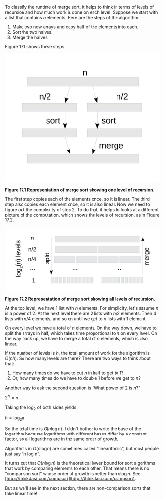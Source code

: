 To classify the runtime of merge sort, it helps to think in terms of levels of recursion and how much work is done on each level. Suppose we start with a list that contains $n$ elements. Here are the steps of the algorithm:



1.  Make two new arrays and copy half of the elements into each.
1.  Sort the two halves.
1.  Merge the halves. 

Figure 17.1 shows these steps.

![Figure 17.1 Representation of merge sort showing one level of recursion.](figs/merge_sort1.jpg)

**Figure 17.1 Representation of merge sort showing one level of recursion.**


The first step copies each of the elements once, so it is linear. The third step also copies each element once, so it is also linear. Now we need to figure out the complexity of step 2. To do that, it helps to looks at a different picture of the computation, which shows the levels of recursion, as in Figure 17.2.

![Figure 17.2 Representation of merge sort showing all levels of recursion.](figs/merge_sort2.jpg)

**Figure 17.2 Representation of merge sort showing all levels of recursion.**

At the top level, we have $1$ list with $n$ elements.  For simplicity, let's assume $n$ is a power of 2. At the next level there are $2$ lists with $n/2$ elements. Then $4$ lists with $n/4$ elements, and so on until we get to $n$ lists with $1$ element.

On every level we have a total of $n$ elements. On the way down, we have to split the arrays in half, which takes time proportional to $n$ on every level. On the way back up, we have to merge a total of $n$ elements, which is also linear.

If the number of levels is $h$, the total amount of work for the algorithm is $O(nh)$. So how many levels are there? There are two ways to think about that:



1.  How many times do we have to cut $n$ in half to get to 1?
1.  Or, how many times do we have to double $1$ before we get to $n$? 

Another way to ask the second question is “What power of 2 is $n$?”

$2^h = n$

Taking the $\log_2$ of both sides yields

$h = \log_2 n$

So the total time is $O(n \log n)$. I didn't bother to write the base of the logarithm because logarithms with different bases differ by a constant factor, so all logarithms are in the same order of growth.


Algorithms in $O(n \log n)$ are sometimes called “linearithmic”, but most people just say “n log n”.


It turns out that $O(n \log n)$ is the theoretical lower bound for sort algorithms that work by comparing elements to each other. That means there is no “comparison sort” whose order of growth is better than $n \log n$.  See [http://thinkdast.com/compsort](http://thinkdast.com/compsort).

But as we'll see in the next section, there are non-comparison sorts that take linear time!